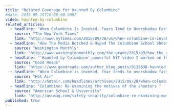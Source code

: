 ```yaml
---
title: "Related Coverage for Haunted By Columbine"
#date: 2015-09-29T16:20:00.000Z
video: haunted-by-columbine
related_articles:
  - headline: "When Columbine Is Invoked, Fears Tend to Overshadow Facts"
    source: "The New York Times"
    link: "http://www.nytimes.com/2015/09/28/us/when-columbine-is-invoked-fears-tend-to-overshadow-facts.html?_r=0"
  - headline: "How The Media Botched & Hyped The Columbine School Shooting"
    source: "Washington Monthly"
    link: "http://www.washingtonmonthly.com/the-grade/2015/09/how_the_media_botched_hyped_th057842.php#"
  - headline: "'Haunted by Columbine'—powerful NYT video I worked on for a year"
    source: "Good Reads"
    link: "https://www.goodreads.com/author_blog_posts/9132838-haunted-by-columbine-powerful-nyt-video-i-worked-on-for-a-year"
  - headline: "When Columbine is invoked, fear tends to overshadow facts"
    source: "Hot Air"
    link: "http://hotair.com/headlines/archives/2015/09/28/when-columbine-is-invoked-fear-tends-to-overshadow-facts/"
  - headline: "Columbine: Re-examining the motives of the shooters "
    source: "American School & University"
    link: "http://asumag.com/safety-security/columbine-re-examining-motives-shooters-video"
published: true
---
```


